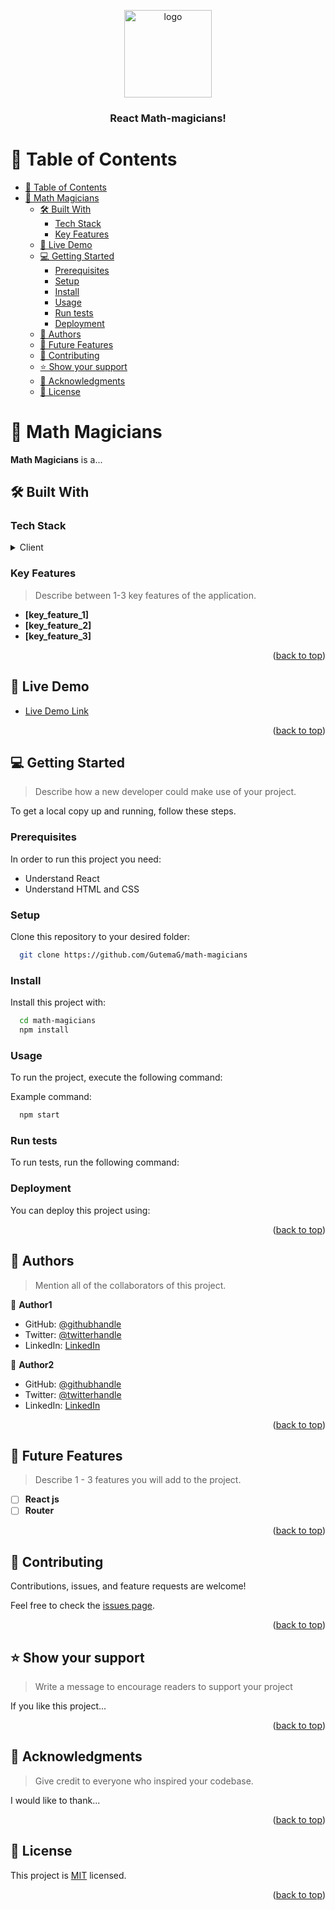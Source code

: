 <a name="readme-top"></a>
<div align="center">
  <!-- You are encouraged to replace this logo with your own! Otherwise you can also remove it. -->
  <img src="./public/logo512.png.png" alt="logo" width="140"  height="auto" />
  <br/>

  <h3><b>React Math-magicians!</b></h3>

</div>

<!-- TABLE OF CONTENTS -->

# 📗 Table of Contents

- [📗 Table of Contents](#-table-of-contents)
- [📖 Math Magicians ](#-math-magicians-)
  - [🛠 Built With ](#-built-with-)
    - [Tech Stack ](#tech-stack-)
    - [Key Features ](#key-features-)
  - [🚀 Live Demo ](#-live-demo-)
  - [💻 Getting Started ](#-getting-started-)
    - [Prerequisites](#prerequisites)
    - [Setup](#setup)
    - [Install](#install)
    - [Usage](#usage)
    - [Run tests](#run-tests)
    - [Deployment](#deployment)
  - [👥 Authors ](#-authors-)
  - [🔭 Future Features ](#-future-features-)
  - [🤝 Contributing ](#-contributing-)
  - [⭐️ Show your support ](#️-show-your-support-)
  - [🙏 Acknowledgments ](#-acknowledgments-)
  - [📝 License ](#-license-)

<!-- PROJECT DESCRIPTION -->

# 📖 Math Magicians <a name="about-project"></a>

**Math Magicians** is a...

## 🛠 Built With <a name="built-with"></a>

### Tech Stack <a name="tech-stack"></a>

<details>
  <summary>Client</summary>
  <ul>
    <li><a href="https://reactjs.org/">React.js</a></li>
  </ul>
</details>

<!-- Features -->

### Key Features <a name="key-features"></a>

> Describe between 1-3 key features of the application.

- **[key_feature_1]**
- **[key_feature_2]**
- **[key_feature_3]**

<p align="right">(<a href="#readme-top">back to top</a>)</p>

<!-- LIVE DEMO -->

## 🚀 Live Demo <a name="live-demo"></a>


- [Live Demo Link](https://yourdeployedapplicationlink.com)

<p align="right">(<a href="#readme-top">back to top</a>)</p>

<!-- GETTING STARTED -->

## 💻 Getting Started <a name="getting-started"></a>

> Describe how a new developer could make use of your project.

To get a local copy up and running, follow these steps.

### Prerequisites

In order to run this project you need:
- Understand React
- Understand HTML and CSS

### Setup

Clone this repository to your desired folder:


```sh
  git clone https://github.com/GutemaG/math-magicians
```

### Install

Install this project with:
```sh
  cd math-magicians
  npm install
```

### Usage

To run the project, execute the following command:

Example command:

```sh
  npm start
```

### Run tests

To run tests, run the following command:

<!--
Example command:

```sh
  bin/rails test test/models/article_test.rb
```
--->

### Deployment

You can deploy this project using:

<!--
Example:

```sh

```
 -->

<p align="right">(<a href="#readme-top">back to top</a>)</p>

<!-- AUTHORS -->

## 👥 Authors <a name="authors"></a>

> Mention all of the collaborators of this project.

👤 **Author1**

- GitHub: [@githubhandle](https://github.com/githubhandle)
- Twitter: [@twitterhandle](https://twitter.com/twitterhandle)
- LinkedIn: [LinkedIn](https://linkedin.com/in/linkedinhandle)

👤 **Author2**

- GitHub: [@githubhandle](https://github.com/githubhandle)
- Twitter: [@twitterhandle](https://twitter.com/twitterhandle)
- LinkedIn: [LinkedIn](https://linkedin.com/in/linkedinhandle)

<p align="right">(<a href="#readme-top">back to top</a>)</p>

<!-- FUTURE FEATURES -->

## 🔭 Future Features <a name="future-features"></a>

> Describe 1 - 3 features you will add to the project.

- [ ] **React js**
- [ ] **Router**

<p align="right">(<a href="#readme-top">back to top</a>)</p>

<!-- CONTRIBUTING -->

## 🤝 Contributing <a name="contributing"></a>

Contributions, issues, and feature requests are welcome!

Feel free to check the [issues page](../../issues/).

<p align="right">(<a href="#readme-top">back to top</a>)</p>

<!-- SUPPORT -->

## ⭐️ Show your support <a name="support"></a>

> Write a message to encourage readers to support your project

If you like this project...

<p align="right">(<a href="#readme-top">back to top</a>)</p>

<!-- ACKNOWLEDGEMENTS -->

## 🙏 Acknowledgments <a name="acknowledgements"></a>

> Give credit to everyone who inspired your codebase.

I would like to thank...

<p align="right">(<a href="#readme-top">back to top</a>)</p>


## 📝 License <a name="license"></a>

This project is [MIT](./MIT.md) licensed.
<p align="right">(<a href="#readme-top">back to top</a>)</p>

